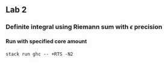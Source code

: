 ## Lab 2
### Definite integral using Riemann sum with $\epsilon$ precision

#### Run with specified core amount 

```
stack run ghc -- +RTS -N2
```